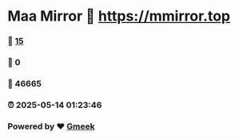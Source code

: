 # Maa Mirror :link: https://mmirror.top 
### :page_facing_up: [15](https://mmirror.top/tag.html) 
### :speech_balloon: 0 
### :hibiscus: 46665 
### :alarm_clock: 2025-05-14 01:23:46 
### Powered by :heart: [Gmeek](https://github.com/Meekdai/Gmeek)

